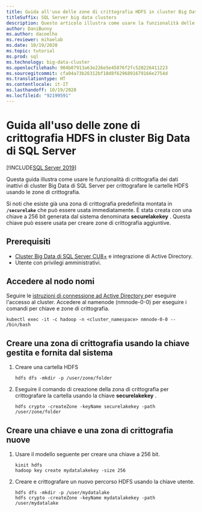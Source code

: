 ```yaml
---
title: Guida all'uso delle zone di crittografia HDFS in cluster Big Data di SQL Server
titleSuffix: SQL Server big data clusters
description: Questo articolo illustra come usare la funzionalità delle zone di crittografia HDFS di cluster Big Data di SQL Server
author: DaniBunny
ms.author: dacoelho
ms.reviewer: mihaelab
ms.date: 10/19/2020
ms.topic: tutorial
ms.prod: sql
ms.technology: big-data-cluster
ms.openlocfilehash: 904b07913a63e226e5e45876f2fc520226411223
ms.sourcegitcommit: cfa04a73b26312bf18d8f6296891679166e2754d
ms.translationtype: HT
ms.contentlocale: it-IT
ms.lasthandoff: 10/19/2020
ms.locfileid: "92199591"
---
```

# <a name="sql-server-big-data-clusters-hdfs-encryption-zones-usage-guide"></a>Guida all'uso delle zone di crittografia HDFS in cluster Big Data di SQL Server

[!INCLUDE[SQL Server 2019](../includes/applies-to-version/sqlserver2019.md)]

Questa guida illustra come usare le funzionalità di crittografia dei dati inattivi di cluster Big Data di SQL Server per crittografare le cartelle HDFS usando le zone di crittografia.

Si noti che esiste già una zona di crittografia predefinita montata in __```/securelake```__ che può essere usata immediatamente. È stata creata con una chiave a 256 bit generata dal sistema denominata __securelakekey__ . Questa chiave può essere usata per creare zone di crittografia aggiuntive.

## <a name="prerequisites"></a><a id="prereqs"></a> Prerequisiti

- [Cluster Big Data di SQL Server CU8+](release-notes-big-data-cluster.md) e integrazione di Active Directory.
- Utente con privilegi amministrativi.

## <a name="login-into-the-name-node"></a>Accedere al nodo nomi

Seguire le [istruzioni di connessione ad Active Directory ](active-directory-connect.md) per eseguire l'accesso al cluster. Accedere al namenode (nmnode-0-0) per eseguire i comandi per chiave e zone di crittografia.

   ```console
   kubectl exec -it -c hadoop -n <cluster_namespace> nmnode-0-0 -- /bin/bash
   ```

## <a name="create-an-encryption-zone-using-the-provided-system-managed-key"></a>Creare una zona di crittografia usando la chiave gestita e fornita dal sistema

1. Creare una cartella HDFS

   ```console
   hdfs dfs -mkdir -p /user/zone/folder
   ```

1. Eseguire il comando di creazione della zona di crittografia per crittografare la cartella usando la chiave __securelakekey__ .

   ```console
   hdfs crypto -createZone -keyName securelakekey -path /user/zone/folder
   ```

## <a name="create-a-custom-new-key-and-encryption-zone"></a>Creare una chiave e una zona di crittografia nuove

1. Usare il modello seguente per creare una chiave a 256 bit.

   ```console
   kinit hdfs
   hadoop key create mydatalakekey -size 256
   ```

1. Creare e crittografare un nuovo percorso HDFS usando la chiave utente.

   ```console
   hdfs dfs -mkdir -p /user/mydatalake
   hdfs crypto -createZone -keyName mydatalakekey -path /user/mydatalake
   ```
